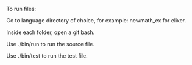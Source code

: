 To run files:

Go to language directory of choice, for example: newmath_ex for elixer.

Inside each folder, open a git bash.

Use ./bin/run to run the source file.

Use ./bin/test to run the test file.